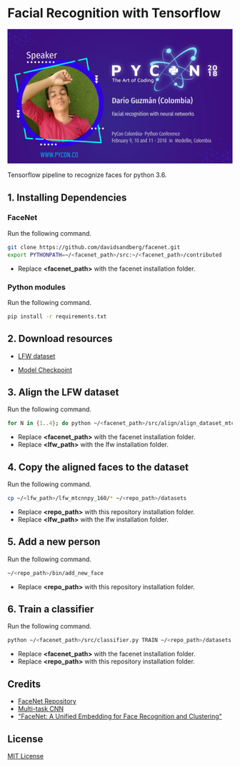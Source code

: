# Facial Recognition with Tensorflow

![GudarJS Pycon Profile](images/profile.jpg)

Tensorflow pipeline to recognize faces for python 3.6.

## 1. Installing Dependencies

### FaceNet

Run the following command.

``` bash
git clone https://github.com/davidsandberg/facenet.git
export PYTHONPATH=~/<facenet_path>/src:~/<facenet_path>/contributed
```

* Replace **<facenet_path>** with the facenet installation folder.

### Python modules

Run the following command.

``` bash
pip install -r requirements.txt
```

## 2. Download resources

* [LFW dataset](http://vis-www.cs.umass.edu/lfw/lfw.tgz)

* [Model Checkpoint](https://drive.google.com/file/d/0B5MzpY9kBtDVZ2RpVDYwWmxoSUk)

## 3. Align the LFW dataset

Run the following command.

``` bash
for N in {1..4}; do python ~/<facenet_path>/src/align/align_dataset_mtcnn.py ~/<lfw_path>/raw ~/<lfw_path>/lfw_mtcnnpy_160 --image_size 160 --margin 32 --random_order --gpu_memory_fraction 0.25 & done
```

* Replace **<facenet_path>** with the facenet installation folder.
* Replace **<lfw_path>** with the lfw installation folder.

## 4. Copy the aligned faces to the dataset

Run the following command.

``` bash
cp ~/<lfw_path>/lfw_mtcnnpy_160/* ~/<repo_path>/datasets
```

* Replace **<repo_path>** with this repository installation folder.
* Replace **<lfw_path>** with the lfw installation folder.

## 5. Add a new person

Run the following command.

``` bash
~/<repo_path>/bin/add_new_face
```

* Replace **<repo_path>** with this repository installation folder.

## 6. Train a classifier

Run the following command.

``` bash
python ~/<facenet_path>/src/classifier.py TRAIN ~/<repo_path>/datasets ~/<repo_path>/20170512-110547/20170512-110547.pb ~/<repo_path>/classifier/face_classifier.pkl --batch_size 1000 --min_nrof_images_per_class 40 --nrof_train_images_per_class 40
```

* Replace **<facenet_path>** with the facenet installation folder.
* Replace **<repo_path>** with this repository installation folder.

## Credits

* [FaceNet Repository](https://github.com/davidsandberg/facenet)
* [Multi-task CNN](https://kpzhang93.github.io/MTCNN_face_detection_alignment/index.html)
* ["FaceNet: A Unified Embedding for Face Recognition and Clustering"](http://arxiv.org/abs/1503.03832)

## License

[MIT License](https://github.com/GudarJs/Facial-Recognition-Tensorflow/blob/master/LICENSE)
